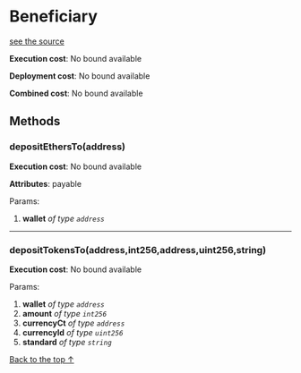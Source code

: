 # Beneficiary
[see the source](git+https://github.com/hubiinetwork/nahmii-contracts/tree/master/contracts/Beneficiary.sol)


**Execution cost**: No bound available

**Deployment cost**: No bound available

**Combined cost**: No bound available




## Methods
### depositEthersTo(address)


**Execution cost**: No bound available

**Attributes**: payable


Params:

1. **wallet** *of type `address`*


--- 
### depositTokensTo(address,int256,address,uint256,string)


**Execution cost**: No bound available


Params:

1. **wallet** *of type `address`*
2. **amount** *of type `int256`*
3. **currencyCt** *of type `address`*
4. **currencyId** *of type `uint256`*
5. **standard** *of type `string`*


[Back to the top ↑](#beneficiary)
